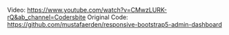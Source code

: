 Video: https://www.youtube.com/watch?v=CMwzLURK-rQ&ab_channel=Codersbite
Original Code: https://github.com/mustafaerden/responsive-bootstrap5-admin-dashboard
